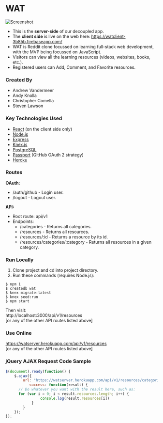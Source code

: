 # WAT

![Screenshot](https://media.licdn.com/mpr/mpr/AAEAAQAAAAAAAAR-AAAAJGQ3YzUyNTI5LWU4MTktNDU5ZC1hZDI2LTMxYzU2ODRlZWZiYQ.png)

* This is the __server-side__ of our decoupled app.
* The __client side__ is live on the web here: https://watclient-3b85b.firebaseapp.com/
* WAT is Reddit clone focussed on learning full-stack web development, with the MVP being focussed on JavaScript.
* Visitors can view all the learning resources (videos, websites, books, etc.).
* Registered users can Add, Comment, and Favorite resources.

### Created By

* Andrew Vandermeer
* Andy Knolla
* Christopher Comella
* Steven Lawson

### Key Technologies Used

* [React](https://facebook.github.io/react/) (on the client side only)
* [Node.js](https://nodejs.org)
* [Express](http://expressjs.com)
* [Knex.js](http://knexjs.org)
* [PostgreSQL](https://www.postgresql.org)
* [Passport](http://passportjs.org) (GitHub OAuth 2 strategy)
* [Heroku](http://heroku.com)

### Routes

__OAuth:__    
* /auth/github - Login user.
* /logout - Logout user.

__API:__    
* Root route: api/v1
* Endpoints:
  * /categories - Returns all categories.
  * /resources - Returns all resources.
  * /resources/:id - Returns a resource by its id.
  * /resources/categories/:category - Returns all resources in a given category.

### Run Locally

1. Clone project and cd into project directory.
2. Run these commands (requires Node.js):
```
$ npm i
$ createdb wat
$ knex migrate:latest
$ knex seed:run
$ npm start
```
Then visit:    
http://localhost:3000/api/v1/resources   
[or any of the other API routes listed above]

### Use Online

https://watserver.herokuapp.com/api/v1/resources    
[or any of the other API routes listed above]

### jQuery AJAX Request Code Sample

```javascript
$(document).ready(function() { 
	$.ajax({   
		url: "https://watserver.herokuapp.com/api/v1/resources/categories/javascript",
		   success: function(result) {    
      // Do whatever you want with the result here, such as:
      for (var i = 0; i < result.resources.length; i++) {     
				console.log(result.resources[i])    
			}   
		}  
	});
});
```
